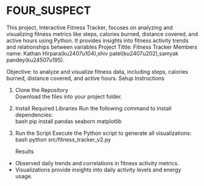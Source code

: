 # FOUR_SUSPECT
This project, Interactive Fitness Tracker, focuses on analyzing and visualizing fitness metrics like steps, calories burned, distance covered, and active hours using Python. It provides insights into fitness activity trends and relationships between variables
Project Tittle: Fitness Tracker
Members name: Kathan Hirpara(ku2407u104),shiv patel(ku2407u202),samyak pandey(ku24507u195).

Objective: to analyze and visualize fitness data, including steps, calories burned, distance covered, and active hours.
Setup Instructions
1. Clone the Repository  
   Download the files into your project folder.

2. Install Required Libraries
   Run the following command to install dependencies:  
   bash
   pip install pandas seaborn matplotlib
   

3. Run the Script
   Execute the Python script to generate all visualizations:  
   bash
   python src/fitness_tracker_v2.py
   
   Results
- Observed daily trends and correlations in fitness activity metrics.
- Visualizations provide insights into daily activity levels and energy usage.
